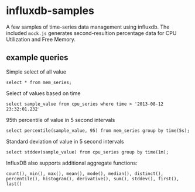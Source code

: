 # influxdb-samples

A few samples of time-series data management using influxdb. The included `mock.js` generates second-resultion percentage data for CPU Utilization and Free Memory.

## example queries

Simple select of all value

`select * from mem_series;`

Select of values based on time

`select sample_value from cpu_series where time > '2013-08-12 23:32:01.232'`

95th percentile of value in 5 second intervals

`select percentile(sample_value, 95) from mem_series group by time(5s);`

Standard deviation of value in 5 second intervals

`select stddev(sample_value) from cpu_series group by time(1m);`

InfluxDB also supports additional aggregate functions:

```count(), min(), max(), mean(), mode(), median(), distinct(), percentile(), histogram(), derivative(), sum(), stddev(), first(), last()```
